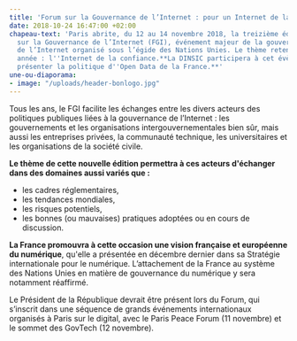 ```yaml
---
title: 'Forum sur la Gouvernance de l’Internet : pour un Internet de la confiance'
date: 2018-10-24 16:47:00 +02:00
chapeau-text: 'Paris abrite, du 12 au 14 novembre 2018, la treizième édition du Forum
  sur la Gouvernance de l’Internet (FGI), événement majeur de la gouvernance mondiale
  de l’Internet organisé sous l’égide des Nations Unies. Le thème retenu pour cette
  année : l''Internet de la confiance.**La DINSIC participera à cet évènement pour
  présenter la politique d''Open Data de la France.**'
une-ou-diaporama:
- image: "/uploads/header-bonlogo.jpg"
---
```


Tous les ans, le FGI facilite les échanges entre les divers acteurs des politiques publiques liées à la gouvernance de l’Internet : les gouvernements et les organisations intergouvernementales bien sûr, mais aussi les entreprises privées, la communauté technique, les universitaires et les organisations de la société civile.

**Le thème de cette nouvelle édition permettra à ces acteurs d'échanger dans des domaines aussi variés que :**
* les cadres réglementaires,
* les tendances mondiales,
* les risques potentiels,
* les bonnes (ou mauvaises) pratiques adoptées ou en cours de discussion.

**La France promouvra à cette occasion une vision française et européenne du numérique**, qu'elle a présentée en décembre dernier dans sa Stratégie internationale pour le numérique. L’attachement de la France au système des Nations Unies en matière de gouvernance du numérique y sera notamment réaffirmé.

Le Président de la République devrait être présent lors du Forum, qui s’inscrit dans une séquence de grands événements internationaux organisés à Paris sur le digital, avec le Paris Peace Forum (11 novembre) et le sommet des GovTech (12 novembre).